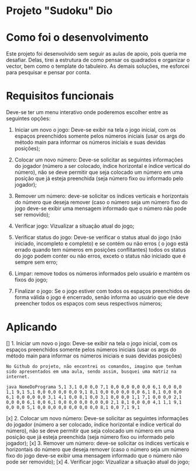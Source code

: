 # Projeto "Sudoku" Dio

# Como foi o desenvolvimento

Este projeto foi desenvolvido sem seguir as aulas de apoio, pois queria me desafiar. Delas, tirei a estrutura de como pensar os quadrados e organizar o vector, bem como o template do tabuleiro. As demais soluções, me esforcei para pesquisar e pensar por conta.

# Requisitos funcionais

Deve-se ter um menu interativo onde poderemos escolher entre as seguintes opções:

1. Iniciar um novo o jogo: Deve-se exibir na tela o jogo inicial, com os espaços preenchidos somente pelos números iniciais (usar os args do método main para informar os números iniciais e suas devidas posições);

2. Colocar um novo número: Deve-se solicitar as seguintes informações do jogador (número a ser colocado, índice horizontal e índice vertical do número), não se deve permitir que seja colocado um número em uma posição que já esteja preenchida (seja número fixo ou informado pelo jogador);

3. Remover um número: deve-se solicitar os índices verticais e horizontais do número que deseja remover (caso o número seja um número fixo do jogo deve-se exibir uma mensagem informado que o número não pode ser removido);

4. Verificar jogo: Vizualizar a situação atual do jogo;

5. Verificar status do jogo: Deve-se verificar o status atual do jogo (não iniciado, incompleto e completo) e se contém ou não erros ( o jogo está errado quando tem números em posições conflitantes) todos os status do jogo podem conter ou não erros, exceto o status não iniciado que é sempre sem erro;

6. Limpar: remove todos os números informados pelo usuário e mantém os fixos do jogo;

7. Finalizar o jogo: Se o jogo estiver com todos os espaços preenchidos de forma válida o jogo é encerrado, senão informa ao usuário que ele deve preencher todos os espaços com seus respectivos números;

# Aplicando

[] 1. Iniciar um novo o jogo: Deve-se exibir na tela o jogo inicial, com os espaços preenchidos somente pelos números iniciais (usar os args do método main para informar os números iniciais e suas devidas posições)

    No Github do projeto, não encontrei os comandos, imagino que tenham sido apresentados em uma aula, sendo assim, busquei uma matriz na internet.

    java NomeDoPrograma 5,1 3,1 0,0 0,0 7,1 0,0 0,0 0,0 0,0 6,1 0,0 0,0 1,1 9,1 5,1 0,0 0,0 0,0 0,0 9,1 8,1 0,0 0,0 0,0 0,0 6,1 8,1 0,0 0,0 6,1 0,0 0,0 0,0 3,1 4,1 0,0 8,1 0,0 3,1 0,0 0,0 1,1 7,1 0,0 0,0 2,1 0,0 0,0 6,1 0,0 6,1 0,0 0,0 0,0 0,0 0,0 2,1 8,1 0,0 0,0 4,1 1,1 9,1 0,0 0,0 5,1 0,0 0,0 0,0 0,0 0,0 0,0 8,1 0,0 7,1 9,1

[x] 2. Colocar um novo número: Deve-se solicitar as seguintes informações do jogador (número a ser colocado, índice horizontal e índice vertical do número), não se deve permitir que seja colocado um número em uma posição que já esteja preenchida (seja número fixo ou informado pelo jogador);
[x] 3. Remover um número: deve-se solicitar os índices verticais e horizontais do número que deseja remover (caso o número seja um número fixo do jogo deve-se exibir uma mensagem informado que o número não pode ser removido);
[x] 4. Verificar jogo: Vizualizar a situação atual do jogo;
